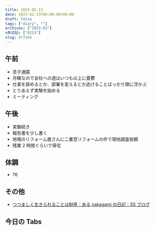 ```yaml
---
title: 2023-02-13
date: 2023-02-13T00:00:00+09:00
draft: false
tags: ["diary", ""]
archives: ["2023-02"]
n年日記: ["0213"]
slug: 873184
---
```


## 午前

- 息子通園
- 月曜なので会社への道はいつも以上に憂鬱
- 仕事を辞めるとか、部署を変えるとか逃げることばっかり頭に浮かぶ
- とりあえず実験を始める
- ミーティング

## 午後

- 実験続き
- 報告書を少し書く
- 地場のリフォーム屋さんに二重窓リフォームの件で現地調査依頼
- 残業 2 時間ぐらいで帰宅

## 体調

- 76

## その他

- [つつましく生きられることは財産：ある nakagami の日記：SS ブログ](https://nakagami.blog.ss-blog.jp/2023-02-13)

## 今日の Tabs
